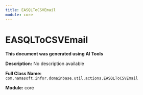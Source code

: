 ```yaml
---
title: EASQLToCSVEmail
module: core
---
```



<div class='entity-flows'>

# EASQLToCSVEmail

**This document was generated using AI Tools**

**Description:** No description available

**Full Class Name:** `com.namasoft.infor.domainbase.util.actions.EASQLToCSVEmail`

**Module:** core


</div>

